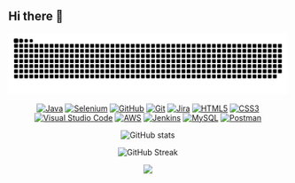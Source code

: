 ## Hi there 👋
<div align="center">
  
![](https://github.com/Platane/snk/raw/output/github-contribution-grid-snake.svg)
  
</div>

<p align="center">
      <a href="https://www.java.com/" title="Java"><img src="https://github.com/get-icon/geticon/raw/master/icons/java.svg" alt="Java" width="50px" height="50px"></a>
      <a href="https://www.selenium.dev/" title="Selenium"><img src="https://raw.githubusercontent.com/get-icon/geticon/master/icons/selenium.svg" alt="Selenium" width="35px" height="35px"></a>
      <a href="https://github.com/" title="GitHub"><img src="https://upload.wikimedia.org/wikipedia/commons/9/95/Font_Awesome_5_brands_github.svg" alt="GitHub" width="40px" height="40px"></a>
      <a href="https://git-scm.com/" title="Git"><img src="https://www.vectorlogo.zone/logos/git-scm/git-scm-icon.svg" alt="Git" width="40px" height="40px"></a>
      <a href="https://www.atlassian.com/software/jira" title="Jira"><img src="https://seeklogo.com/images/J/jira-logo-FD39F795A7-seeklogo.com.png" alt="Jira" width="40px" height="40px"></a>
      <a href="https://www.w3.org/TR/html5/" title="HTML5"><img src="https://github.com/get-icon/geticon/raw/master/icons/html-5.svg" alt="HTML5" width="45px" height="45px"></a>
      <a href="https://www.w3.org/TR/CSS/" title="CSS"><img src="https://github.com/get-icon/geticon/raw/master/icons/css-3.svg" alt="CSS3" width="45px" height="45px"></a>
      <a href="https://code.visualstudio.com/" title="Visual Studio Code"><img src="https://github.com/get-icon/geticon/raw/master/icons/visual-studio-code.svg" alt="Visual Studio Code" width="40px" height="40px"></a>
      <a href="https://aws.amazon.com/" title="AWS"><img src="https://github.com/get-icon/geticon/raw/master/icons/aws.svg" alt="AWS" width="45px" height="45px"></a>
  <a href="https://www.jenkins.io/" title="Jenkins"><img src="https://www.vectorlogo.zone/logos/jenkins/jenkins-icon.svg" alt="Jenkins" width="45px" height="45px"></a>
      <a href="https://dev.mysql.com/" title="MySQL"><img src="https://github.com/get-icon/geticon/raw/master/icons/mysql.svg" alt="MySQL" width="42px" height="42px"></a>
<a href="https://dev.mysql.com/" title="MySQL"><img src="https://www.vectorlogo.zone/logos/getpostman/getpostman-icon.svg" alt="Postman" width="42px" height="42px"></a>










<div align="center">


  ![GitHub stats](https://github-readme-stats.vercel.app/api?username=4lliswell&show_icons=true&theme=highcontrast)

  ![GitHub Streak](https://github-readme-streak-stats.herokuapp.com/?user=4lliswell&theme=highcontrast)
  
  <img src="https://github-readme-stats.vercel.app/api/top-langs/?username=4lliswell&layout=compact&langs_count-16&theme=highcontrast"/>
  
  
  


</div>
